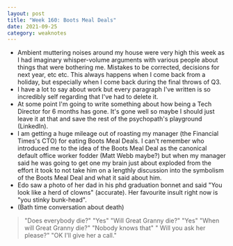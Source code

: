 ```yaml
---
layout: post
title: "Week 160: Boots Meal Deals"
date: 2021-09-25
category: weaknotes
---
```

* Ambient muttering noises around my house were very high this week as I had imaginary whisper-volume arguments with various people about things that were bothering me. Mistakes to be corrected, decisions for next year, etc etc. This always happens when I come back from a holiday, but especially when I come back during the final throws of Q3.
* I have a lot to say about work but every paragraph I've written is so incredibly self regarding that I've had to delete it.
* At some point I'm going to write something about how being a Tech Director for 6 months has gone. It's gone well so maybe I should just leave it at that and save the rest of the psychopath's playground (LinkedIn).
* I am getting a huge mileage out of roasting my manager (the Financial Times's CTO) for eating Boots Meal Deals. I can't remember who introduced me to the idea of the Boots Meal Deal as the canonical default office worker fodder (Matt Webb maybe?) but when my manager said he was going to get one my brain just about exploded from the effort it took to not take him on a lengthly discussion into the symbolism of the Boots Meal Deal and what it said about him.
* Edo saw a photo of her dad in his phd graduation bonnet and said "You look like a herd of clowns" (accurate). Her favourite insult right now is "you stinky bunk-head".
* (Bath time conversation about death)
> "Does everybody die?"
> "Yes"
> "Will Great Granny die?"
> "Yes"
> "When will Great Granny die?"
> "Nobody knows that"
>" Will you ask her please?"
> "OK I'll give her a call."
